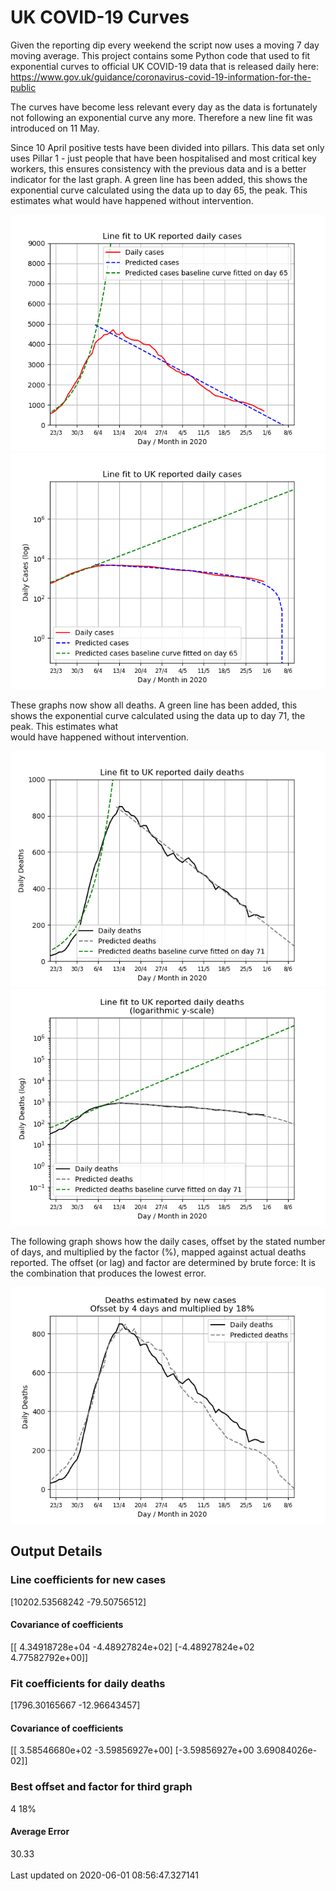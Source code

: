# UK COVID-19 Curves

Given the reporting dip every weekend the script now uses a moving 7 day moving average.
This project contains some Python code that used to fit exponential curves to
official UK COVID-19 data that is released daily here: https://www.gov.uk/guidance/coronavirus-covid-19-information-for-the-public

The curves have become less relevant every day as the data is fortunately not
following an exponential curve any more. Therefore a new line fit was introduced
on 11 May.

Since 10 April positive tests have been divided into pillars. This data set only uses Pillar 1 -  just people that have been hospitalised and most critical key workers,
this ensures consistency with the previous data and is a better indicator for
the last graph.
A green line has been added, this shows the exponential curve calculated using
the data up to day 65, the peak. This estimates what would
have happened without intervention.

![Graph of actual cases and exponential curve](./out/cases.png)
![Graph of actual cases and exponential curve](./out/cases-log.png)

These graphs now show all deaths.
A green line has been added, this shows the exponential curve calculated using
the data up to day 71, the peak. This estimates what  
would have happened without intervention.

![Graph of actual cases and exponential deaths](./out/deaths.png)
![Graph of actual cases and exponential deaths](./out/deaths-log.png)

The following graph shows how the daily cases, offset by the stated number of days,
and  multiplied by the factor (%), mapped against actual deaths reported.
The offset (or lag) and factor are determined by brute force:
It is the combination that produces the lowest error.

![Graph of predicted deaths based on earlier new cases](./out/cases-deaths.png)

Output Details
--------------
<h3>Line coefficients for new cases</h3>
[10202.53568242   -79.50756512]
<h4>Covariance of coefficients</h4>
[[ 4.34918728e+04 -4.48927824e+02]
 [-4.48927824e+02  4.77582792e+00]]
<h3>Fit coefficients for daily deaths</h3>
[1796.30165667  -12.96643457]
<h4>Covariance of coefficients</h4>
[[ 3.58546680e+02 -3.59856927e+00]
 [-3.59856927e+00  3.69084026e-02]] <br/>
<h3>Best offset and factor for third graph</h3>
4 18%
<h4>Average Error</h4>
30.33
<br /><br />Last updated on 2020-06-01 08:56:47.327141
